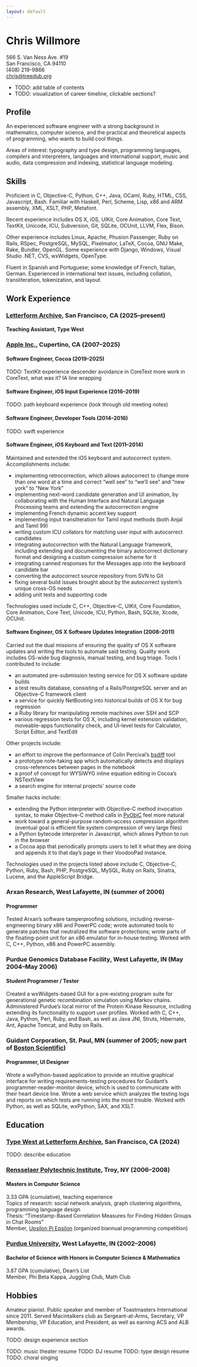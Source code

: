 ```yaml
---
layout: default
---
```

# Chris Willmore
566 S. Van Ness Ave. #19  
San Francisco, CA 94110  
(408) 219-9866  
[chris@treedub.org](mailto:chris@treedub.org)

- TODO: add table of contents
- TODO: visualization of career timeline, clickable sections?

## Profile
An experienced software engineer with a strong background in mathematics, computer science, and the practical and theoretical aspects of programming, who wants to build cool things.

Areas of interest: typography and type design, programming languages, compilers and interpreters, languages and international support, music and audio, data compression and indexing, statistical language modeling.

## Skills
Proficient in C, Objective-C, Python, C++, Java, OCaml, Ruby, HTML, CSS, Javascript, Bash. Familiar with Haskell, Perl, Scheme, Lisp, x86 and ARM assembly, XML, XSLT, PHP, Metafont.

Recent experience includes OS X, iOS, UIKit, Core Animation, Core Text, TextKit, Unicode, ICU, Subversion, Git, SQLite, OCUnit, LLVM, Flex, Bison.

Other experience includes Linux, Apache, Phusion Passenger, Ruby on Rails, RSpec, PostgreSQL, MySQL, Pixelmator, LaTeX, Cocoa, GNU Make, Rake, Bundler, OpenGL. Some experience with Django, Windows, Visual Studio .NET, CVS, wxWidgets, OpenType.

Fluent in Spanish and Portuguese; some knowledge of French, Italian, German. Experienced in international text issues, including collation, transliteration, tokenization, and layout.

## Work Experience
### [Letterform Archive](https://letterformarchive.org), San Francisco, CA (2025–present)
#### Teaching Assistant, Type West

### [Apple Inc.](https://www.apple.com), Cupertino, CA (2007–2025)

#### Software Engineer, Cocoa (2019–2025)
TODO: TextKit experience
descender avoidance in CoreText
more work in CoreText, what was it?
IA line wrapping

#### Software Engineer, iOS Input Experience (2016–2019)

TODO: path keyboard experience (look through old meeting notes)
#### Software Engineer, Developer Tools (2014–2016)

TODO: swift experience

#### Software Engineer, iOS Keyboard and Text (2011–2014)

Maintained and extended the iOS keyboard and autocorrect system. Accomplishments include:

- implementing retrocorrection, which allows autocorrect to change more than one word at a time and correct “well see” to “we’ll see” and “new york” to “New York”
- implementing next-word candidate generation and UI animation, by collaborating with the Human Interface and Natural Language Processing teams and extending the autocorrection engine
- implementing French dynamic accent key support
- implementing input transliteration for Tamil input methods (both Anjal and Tamil 99)
- writing custom ICU collators for matching user input with autocorrect candidates
- integrating autocorrection with the Natural Language framework, including extending and documenting the binary autocorrect dictionary format and designing a custom compression scheme for it
- integrating canned responses for the Messages app into the keyboard candidate bar
- converting the autocorrect source repository from SVN to Git
- fixing several build issues brought about by the autocorrect system’s unique cross-OS needs
- adding unit tests and supporting code

Technologies used include C, C++, Objective-C, UIKit, Core Foundation, Core Animation, Core Text, Unicode, ICU, Python, Bash, SQLite, Xcode, OCUnit.

#### Software Engineer, OS X Software Updates Integration (2008–2011)
Carried out the dual missions of ensuring the quality of OS X software updates and writing the tools to automate said testing. Quality work includes OS-wide bug diagnosis, manual testing, and bug triage. Tools I contributed to include:
- an automated pre-submission testing service for OS X software update builds
- a test results database, consisting of a Rails/PostgreSQL
server and an Objective-C framework client 
- a service for quickly NetBooting into historical builds of OS X for bug regression
- a Ruby library for manipulating remote machines over SSH and SCP
- various regression tests for OS X, including kernel extension validation, moveable-apps functionality check, and UI-level tests for Calculator, Script Editor, and TextEdit

Other projects include:
- an effort to improve the performance of Colin Percival’s [bsdiff](https://www.daemonology.net/bsdiff/) tool
- a prototype note-taking app which automatically detects and displays cross-references between pages in the notebook
- a proof of concept for WYSIWYG inline equation editing in Cocoa’s NSTextView
- a search engine for internal projects’ source code

Smaller hacks include:
- extending the Python interpreter with Objective-C method invocation syntax, to make Objective-C method calls in [PyObjC](https://en.wikipedia.org/wiki/PyObjC) feel more natural
- work toward a general-purpose random-access compression algorithm (eventual goal is efficient file system compression of very
large files)
- a Python bytecode interpreter in Javascript, which allows Python to run in the browser
- a Cocoa app that periodically prompts users to tell it what they are doing and appends it to that day’s page in their VoodooPad instance.

Technologies used in the projects listed above include C, Objective-C, Python,
Ruby, Bash, PHP, PostgreSQL, MySQL, Ruby on Rails, Sinatra, Lucene, and the
AppleScript Bridge. 

### Arxan Research, West Lafayette, IN (summer of 2006)
#### Programmer
Tested Arxan’s software tamperproofing solutions, including reverse-engineering
binary x86 and PowerPC code; wrote automated tools to generate patches that
neutralized the software protections; wrote parts of the floating-point unit
for an x86 emulator for in-house testing. Worked with C, C++, Python, x86 and
PowerPC assembly.

### Purdue Genomics Database Facility, West Lafayette, IN (May 2004–May 2006)
#### Student Programmer / Tester
Created a wxWidgets-based GUI for a pre-existing program suite for generational
genetic recombination simulation using Markov chains. Administered Purdue’s
local mirror of the Protein Kinase Resource, including extending its
functionality to support user profiles. Worked with C, C++, Java, Python, Perl,
Ruby, and Bash, as well as Java JNI, Struts, Hibernate, Ant, Apache Tomcat, and
Ruby on Rails.

### Guidant Corporation, St. Paul, MN (summer of 2005; now part of [Boston Scientific](https://www.bostonscientific.com/en-US/home.html))
#### Programmer, UI Designer
Wrote a wxPython-based application to provide an intuitive graphical interface
for writing requirements-testing procedures for Guidant’s
programmer-reader-monitor device, which is used to communicate with their heart
device line. Wrote a web service which analyzes the testing logs and reports on
which tests are running into the most trouble. Worked with Python, as well as
SQLite, wxPython, SAX, and XSLT.

## Education
### [Type West at Letterform Archive](https://typewest.letterformarchive.org), San Francisco, CA (2024)

TODO: describe education

### [Rensselaer Polytechnic Institute](https://www.rpi.edu), Troy, NY (2006–2008)
#### Masters in Computer Science
3.33 GPA (cumulative), teaching experience  
Topics of research: social network analysis, graph clustering algorithms, programming language design  
Thesis: “Timestamp-Based Correlation Measures for Finding Hidden Groups in Chat Rooms”  
Member, [Upsilon Pi Epsilon](https://www.cs.rpi.edu/~upe/) (organized biannual programming competition)

### [Purdue University](https://www.purdue.edu), West Lafayette, IN (2002–2006)
#### Bachelor of Science with Honors in Computer Science & Mathematics
3.87 GPA (cumulative), Dean’s List  
Member, Phi Beta Kappa, Juggling Club, Math Club

## Hobbies
Amateur pianist. Public speaker and member of Toastmasters International since 2011. Served Macintalkers club as Sergeant-at-Arms, Secretary, VP Membership,
VP Education, and President, as well as earning ACS and ALB awards.

TODO: design experience section

TODO: music theater resume
TODO: DJ resume
TODO: type design resume
TODO: choral singing
